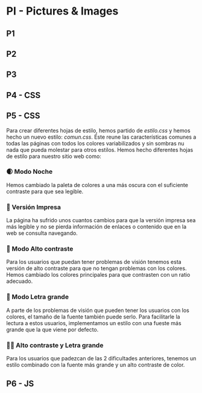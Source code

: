 # PI - Pictures & Images

## P1

## P2

## P3

## P4 - CSS

## P5 - CSS
Para crear diferentes hojas de estilo, hemos partido de _estilo.css_ y hemos hecho un nuevo estilo: _comun.css_. Éste reune las características comunes a todas las páginas con todos los colores variabilizados y sin sombras nu nada que pueda molestar para otros estilos.
Hemos hecho diferentes hojas de estilo para nuestro sitio web como:
### 🌒 Modo Noche
Hemos cambiado la paleta de colores a una más oscura con el suficiente contraste para que sea legible.
### 📰 Versión Impresa
La página ha sufrido unos cuantos cambios para que la versión impresa sea más legible y no se pierda información de enlaces o contenido que en la web se consulta navegando.
### 🔲 Modo Alto contraste
Para los usuarios que puedan tener problemas de visión tenemos esta versión de alto contraste para que no tengan problemas con los colores. Hemos cambiado los colores principales para que contrasten con un ratio adecuado.
### 🔎 Modo Letra grande
A parte de los problemas de visión que pueden tener los usuarios con los colores, el tamaño de la fuente también puede serlo. Para facilitarle la lectura a estos usuarios, implementamos un estilo con una fueste más grande que la que viene por defecto.
### 🔲🔎 Alto contraste y Letra grande
Para los usuarios que padezcan de las 2 dificultades anteriores, tenemos un estilo combinado con la fuente más grande y un alto contraste de color.

## P6 - JS